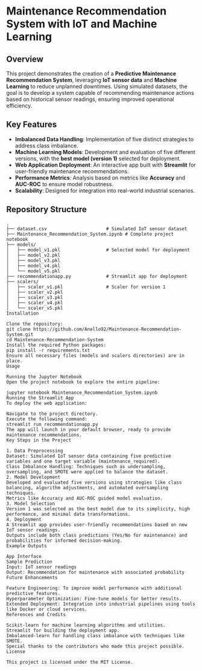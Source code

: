 # Maintenance Recommendation System with IoT and Machine Learning

## Overview

This project demonstrates the creation of a **Predictive Maintenance Recommendation System**, leveraging **IoT sensor data** and **Machine Learning** to reduce unplanned downtimes. Using simulated datasets, the goal is to develop a system capable of recommending maintenance actions based on historical sensor readings, ensuring improved operational efficiency.

## Key Features

- **Imbalanced Data Handling**: Implementation of five distinct strategies to address class imbalance.
- **Machine Learning Models**: Development and evaluation of five different versions, with the **best model (version 1)** selected for deployment.
- **Web Application Deployment**: An interactive app built with **Streamlit** for user-friendly maintenance recommendations.
- **Performance Metrics**: Analysis based on metrics like **Accuracy** and **AUC-ROC** to ensure model robustness.
- **Scalability**: Designed for integration into real-world industrial scenarios.

## Repository Structure

```plaintext
.
├── dataset.csv                      # Simulated IoT sensor dataset
├── Maintenance_Recommendation_System.ipynb # Complete project notebook
├── models/
│   ├── model_v1.pkl                 # Selected model for deployment
│   ├── model_v2.pkl
│   ├── model_v3.pkl
│   ├── model_v4.pkl
│   └── model_v5.pkl
├── recommendationapp.py             # Streamlit app for deployment
├── scalers/
│   ├── scaler_v1.pkl                # Scaler for version 1
│   ├── scaler_v2.pkl
│   ├── scaler_v3.pkl
│   ├── scaler_v4.pkl
│   └── scaler_v5.pkl
Installation

Clone the repository:
git clone https://github.com/Anello92/Maintenance-Recommendation-System.git
cd Maintenance-Recommendation-System
Install the required Python packages:
pip install -r requirements.txt
Ensure all necessary files (models and scalers directories) are in place.
Usage

Running the Jupyter Notebook
Open the project notebook to explore the entire pipeline:

jupyter notebook Maintenance_Recommendation_System.ipynb
Running the Streamlit App
To deploy the web application:

Navigate to the project directory.
Execute the following command:
streamlit run recommendationapp.py
The app will launch in your default browser, ready to provide maintenance recommendations.
Key Steps in the Project

1. Data Preprocessing
Dataset: Simulated IoT sensor data containing five predictive variables and one target variable (maintenance_required).
Class Imbalance Handling: Techniques such as undersampling, oversampling, and SMOTE were applied to balance the dataset.
2. Model Development
Developed and evaluated five versions using strategies like class balancing, algorithm adjustments, and automated oversampling techniques.
Metrics like Accuracy and AUC-ROC guided model evaluation.
3. Model Selection
Version 1 was selected as the best model due to its simplicity, high performance, and minimal data transformations.
4. Deployment
A Streamlit app provides user-friendly recommendations based on new IoT sensor readings.
Outputs include both class predictions (Yes/No for maintenance) and probabilities for informed decision-making.
Example Outputs

App Interface
Sample Prediction
Input: IoT sensor readings
Output: Recommendation for maintenance with associated probability
Future Enhancements

Feature Engineering: To improve model performance with additional predictive features.
Hyperparameter Optimization: Fine-tune models for better results.
Extended Deployment: Integration into industrial pipelines using tools like Docker or cloud services.
References and Credits

Scikit-learn for machine learning algorithms and utilities.
Streamlit for building the deployment app.
Imbalanced-learn for handling class imbalance with techniques like SMOTE.
Special thanks to the contributors who made this project possible.
License

This project is licensed under the MIT License.
